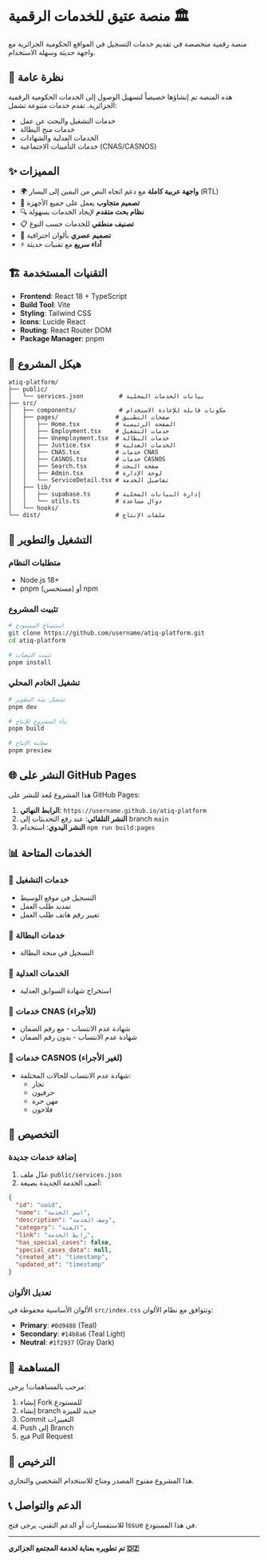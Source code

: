 # منصة عتيق للخدمات الرقمية 🏛️

منصة رقمية متخصصة في تقديم خدمات التسجيل في المواقع الحكومية الجزائرية مع واجهة حديثة وسهلة الاستخدام.

## 🎯 نظرة عامة

هذه المنصة تم إنشاؤها خصيصاً لتسهيل الوصول إلى الخدمات الحكومية الرقمية الجزائرية. تقدم خدمات متنوعة تشمل:
- خدمات التشغيل والبحث عن عمل
- خدمات منح البطالة
- الخدمات العدلية والشهادات
- خدمات التأمينات الاجتماعية (CNAS/CASNOS)

## ✨ المميزات

- 🌍 **واجهة عربية كاملة** مع دعم اتجاه النص من اليمين إلى اليسار (RTL)
- 📱 **تصميم متجاوب** يعمل على جميع الأجهزة
- 🔍 **نظام بحث متقدم** لإيجاد الخدمات بسهولة
- 📋 **تصنيف منطقي** للخدمات حسب النوع
- 🎨 **تصميم عصري** بألوان احترافية
- ⚡ **أداء سريع** مع تقنيات حديثة

## 🏗️ التقنيات المستخدمة

- **Frontend**: React 18 + TypeScript
- **Build Tool**: Vite
- **Styling**: Tailwind CSS
- **Icons**: Lucide React
- **Routing**: React Router DOM
- **Package Manager**: pnpm

## 📁 هيكل المشروع

```
atiq-platform/
├── public/
│   └── services.json          # بيانات الخدمات المحلية
├── src/
│   ├── components/            # مكونات قابلة للإعادة الاستخدام
│   ├── pages/                # صفحات التطبيق
│   │   ├── Home.tsx          # الصفحة الرئيسية
│   │   ├── Employment.tsx    # خدمات التشغيل
│   │   ├── Unemployment.tsx  # خدمات البطالة
│   │   ├── Justice.tsx       # الخدمات العدلية
│   │   ├── CNAS.tsx          # خدمات CNAS
│   │   ├── CASNOS.tsx        # خدمات CASNOS
│   │   ├── Search.tsx        # صفحة البحث
│   │   ├── Admin.tsx         # لوحة الإدارة
│   │   └── ServiceDetail.tsx # تفاصيل الخدمة
│   ├── lib/
│   │   ├── supabase.ts       # إدارة البيانات المحلية
│   │   └── utils.ts          # دوال مساعدة
│   └── hooks/
└── dist/                     # ملفات الإنتاج
```

## 🚀 التشغيل والتطوير

### متطلبات النظام
- Node.js 18+ 
- pnpm (مستحسن) أو npm

### تثبيت المشروع

```bash
# استنساخ المستودع
git clone https://github.com/username/atiq-platform.git
cd atiq-platform

# تثبيت التبعيات
pnpm install
```

### تشغيل الخادم المحلي

```bash
# تشغيل بيئة التطوير
pnpm dev

# بناء المشروع للإنتاج
pnpm build

# معاينة الإنتاج
pnpm preview
```

## 🌐 النشر على GitHub Pages

هذا المشروع مُعد للنشر على GitHub Pages:

1. **الرابط النهائي**: `https://username.github.io/atiq-platform`
2. **النشر التلقائي**: عند رفع التحديثات إلى branch `main`
3. **النشر اليدوي**: استخدام `npm run build:pages`

## 📊 الخدمات المتاحة

### 🔷 خدمات التشغيل
- التسجيل في موقع الوسيط
- تمديد طلب العمل
- تغيير رقم هاتف طلب العمل

### 🔶 خدمات البطالة
- التسجيل في منحة البطالة

### 🔹 الخدمات العدلية
- استخراج شهادة السوابق العدلية

### 🔸 خدمات CNAS (للأجراء)
- شهادة عدم الانتساب - مع رقم الضمان
- شهادة عدم الانتساب - بدون رقم الضمان

### 🔸 خدمات CASNOS (لغير الأجراء)
- شهادة عدم الانتساب للحالات المختلفة:
  - تجار
  - حرفيون
  - مهن حرة
  - فلاحون

## 🎨 التخصيص

### إضافة خدمات جديدة
1. عدّل ملف `public/services.json`
2. أضف الخدمة الجديدة بصيغة:
```json
{
  "id": "uuid",
  "name": "اسم الخدمة",
  "description": "وصف الخدمة",
  "category": "الفئة",
  "link": "رابط الخدمة",
  "has_special_cases": false,
  "special_cases_data": null,
  "created_at": "timestamp",
  "updated_at": "timestamp"
}
```

### تعديل الألوان
الألوان الأساسية محفوظة في `src/index.css` وتتوافق مع نظام الألوان:
- **Primary**: `#0d9488` (Teal)
- **Secondary**: `#14b8a6` (Teal Light)
- **Neutral**: `#1f2937` (Gray Dark)

## 🤝 المساهمة

مرحب بالمساهمات! يرجى:
1. إنشاء Fork للمستودع
2. إنشاء branch جديد للميزة
3. Commit التغييرات
4. Push إلى Branch
5. فتح Pull Request

## 📝 الترخيص

هذا المشروع مفتوح المصدر ومتاح للاستخدام الشخصي والتجاري.

## 📞 الدعم والتواصل

للاستفسارات أو الدعم التقني، يرجى فتح Issue في هذا المستودع.

---

**تم تطويره بعناية لخدمة المجتمع الجزائري 🇩🇿**

